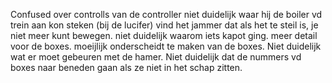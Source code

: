 Confused over controlls van de controller
niet duidelijk waar hij de boiler vd trein aan kon steken (bij de lucifer) 
vind het jammer dat als het te steil is, je niet meer kunt bewegen.
niet duidelijk waarom iets kapot ging.
meer detail voor de boxes.
moeijlijk onderscheidt te maken van de boxes.
Niet duidelijk wat er moet gebeuren met de hamer.
Niet duidelijk dat de nummers vd boxes naar beneden gaan als ze niet in het schap zitten.
